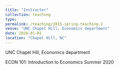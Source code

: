```yaml
---
title: "Instructor"
collection: teaching
type:
permalink: /teaching/2015-spring-teaching-2
venue: "UNC Chapel Hill, Economics department"
date: 2020-01-01
location: "Chapel Hill, NC"
---
```


UNC Chapel Hill, Economics department

ECON 101: Introduction to Economics
Summer 2020
